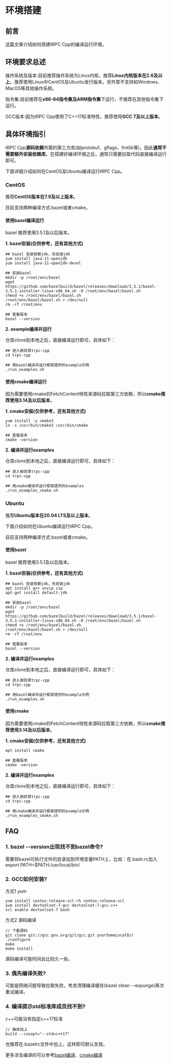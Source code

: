 
# 环境搭建

## 前言

这篇文章介绍如何搭建tRPC Cpp的编译运行环境。

## 环境要求总述

操作系统及版本:目前推荐操作系统为Linux内核，推荐**Linux内核版本在2.6及以上**。推荐使用Linux中CentOS及Ubuntu发行版本。另外暂不支持如Windows、MacOS等其他操作系统。

指令集:目前推荐在**x86-64指令集及ARM指令集**下运行，不推荐在其他指令集下运行。

GCC版本:因为tRPC Cpp使用了C++17标准特性，推荐使用**GCC 7及以上版本**。


## 具体环境指引

tRPC Cpp**源码依赖**所需的第三方库(如protobuf、gflags、fmtlib等)，因此**通常不需要额外安装依赖库**。在搭建好编译环境之后，通常只需要拉取代码直接编译运行即可。


下面详细介绍如何在CentOS及Ubuntu编译运行tRPC Cpp。

### CentOS
推荐**CentOS版本在7.9及以上版本**。


目前支持两种编译方式:bazel或者cmake。

#### 使用bazel编译运行

bazel 推荐使用3.5.1及以后版本。

**1. bazel安装(仅供参考，还有其他方式)**

``` 
## bazel 安装依赖jdk，先安装jdk
yum install java-11-openjdk
yum install java-11-openjdk-devel

## 安装bazel
mkdir -p /root/env/bazel
wget https://github.com/bazelbuild/bazel/releases/download/3.5.1/bazel-3.5.1-installer-linux-x86_64.sh -O /root/env/bazel/bazel.sh
chmod +x /root/env/bazel/bazel.sh
/root/env/bazel/bazel.sh > /dev/null
rm -rf /root/env

## 查看版本
bazel --version
```

**2. example编译并运行**

仓库clone到本地之后，直接编译运行即可，具体如下：
``` 
## 进入根目录trpc-cpp
cd trpc-cpp

## 用bazel编译并运行框架提供的example示例
./run_examples.sh
```

#### 使用cmake编译运行
因为需要使用cmake的FetchContent特性来源码拉取第三方依赖，所以**cmake推荐使用3.14及以后版本**。

**1. cmake安装(仅供参考，还有其他方式)**

``` 
yum install -y cmake3
ln -s /usr/bin/cmake3 /usr/bin/cmake

## 查看版本
cmake -version
```

**2. 编译并运行examples**

仓库clone到本地之后，直接编译运行即可，具体如下：
``` 
## 进入根目录trpc-cpp
cd trpc-cpp

## 用cmake编译并运行框架提供的examples
./run_examples_cmake.sh
```

### Ubuntu
推荐**Ubuntu版本在20.04 LTS及以上版本**。


下面介绍如何在Ubuntu编译运行tRPC Cpp。

目前支持两种编译方式:bazel或者cmake。

#### 使用bazel

bazel 推荐使用3.5.1及以后版本。

**1. bazel安装(仅供参考，还有其他方式)**

``` 
## bazel 安装依赖jdk，先安装jdk
apt install g++ unzip zip
apt-get install default-jdk

## 安装bazel
mkdir -p /root/env/bazel
wget https://github.com/bazelbuild/bazel/releases/download/3.5.1/bazel-3.5.1-installer-linux-x86_64.sh -O /root/env/bazel/bazel.sh
chmod +x /root/env/bazel/bazel.sh
/root/env/bazel/bazel.sh > /dev/null
rm -rf /root/env

## 查看版本
bazel --version 
```

**2. 编译并运行examples**

仓库clone到本地之后，直接编译运行即可，具体如下：
``` 
## 进入根目录trpc-cpp
cd trpc-cpp

## 用bazel编译并运行框架提供的example示例
./run_examples.sh
```

#### 使用cmake

因为需要使用cmake的FetchContent特性来源码拉取第三方依赖，所以**cmake推荐使用3.14及以后版本**。

**1. cmake安装(仅供参考，还有其他方式)**

``` 
apt install cmake

## 查看版本
cmake -version
```

**2. 编译并运行examples**

仓库clone到本地之后，直接编译运行即可，具体如下：
``` 
## 进入根目录trpc-cpp
cd trpc-cpp

## 用cmake编译并运行框架提供的example示例
./run_examples_cmake.sh
```
## FAQ
### 1. bazel --version出现找不到bazel命令?
需要将bazel可执行文件的目录加到环境变量PATH上，比如：在.bash.rc加入export PATH=$PATH:/usr/local/bin/

### 2. GCC如何安装?
方式1 yum

``` 
yum install centos-release-scl-rh centos-release-scl
yum install devtoolset-7-gcc devtoolset-7-gcc-c++
scl enable devtoolset-7 bash
``` 
方式2 源码编译

```
// 下载源码
git clone git://gcc.gnu.org/git/gcc.git yourSomeLocalDir
./configure 
make 
make install
```
源码编译可能时间会比较久一些。

### 3. 偶先编译失败?
可能是网络问题导致拉取失败，考虑清理编译缓存(bazel clean --expunge)再次重试编译。

### 4. 编译提示std标准库成员找不到?
c++可能没有指定c++17标准
```
// 编译加上
build --cxxopt="--std=c++17"
```
也推荐在.bazelrc文件中加上，这样即可默认生效。


更多涉及编译的可以参考[bazel编译](./bazel_faq.md)、[cmake编译](./cmake_faq.md)
